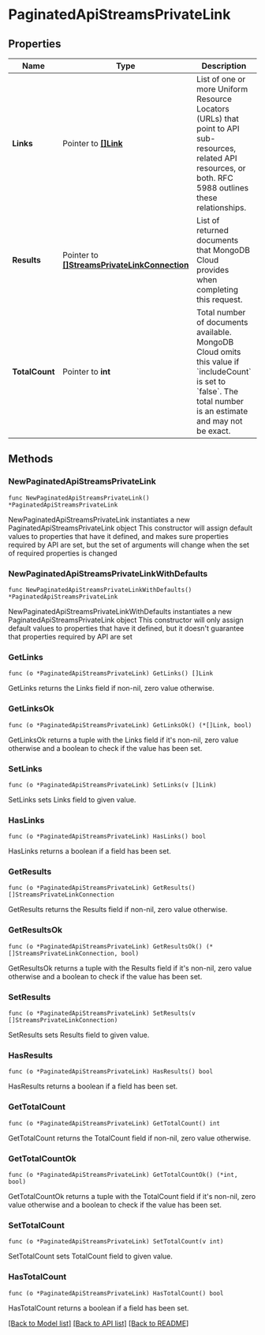 # PaginatedApiStreamsPrivateLink

## Properties

Name | Type | Description | Notes
------------ | ------------- | ------------- | -------------
**Links** | Pointer to [**[]Link**](Link.md) | List of one or more Uniform Resource Locators (URLs) that point to API sub-resources, related API resources, or both. RFC 5988 outlines these relationships. | [optional] [readonly] 
**Results** | Pointer to [**[]StreamsPrivateLinkConnection**](StreamsPrivateLinkConnection.md) | List of returned documents that MongoDB Cloud provides when completing this request. | [optional] [readonly] 
**TotalCount** | Pointer to **int** | Total number of documents available. MongoDB Cloud omits this value if &#x60;includeCount&#x60; is set to &#x60;false&#x60;. The total number is an estimate and may not be exact. | [optional] [readonly] 

## Methods

### NewPaginatedApiStreamsPrivateLink

`func NewPaginatedApiStreamsPrivateLink() *PaginatedApiStreamsPrivateLink`

NewPaginatedApiStreamsPrivateLink instantiates a new PaginatedApiStreamsPrivateLink object
This constructor will assign default values to properties that have it defined,
and makes sure properties required by API are set, but the set of arguments
will change when the set of required properties is changed

### NewPaginatedApiStreamsPrivateLinkWithDefaults

`func NewPaginatedApiStreamsPrivateLinkWithDefaults() *PaginatedApiStreamsPrivateLink`

NewPaginatedApiStreamsPrivateLinkWithDefaults instantiates a new PaginatedApiStreamsPrivateLink object
This constructor will only assign default values to properties that have it defined,
but it doesn't guarantee that properties required by API are set

### GetLinks

`func (o *PaginatedApiStreamsPrivateLink) GetLinks() []Link`

GetLinks returns the Links field if non-nil, zero value otherwise.

### GetLinksOk

`func (o *PaginatedApiStreamsPrivateLink) GetLinksOk() (*[]Link, bool)`

GetLinksOk returns a tuple with the Links field if it's non-nil, zero value otherwise
and a boolean to check if the value has been set.

### SetLinks

`func (o *PaginatedApiStreamsPrivateLink) SetLinks(v []Link)`

SetLinks sets Links field to given value.

### HasLinks

`func (o *PaginatedApiStreamsPrivateLink) HasLinks() bool`

HasLinks returns a boolean if a field has been set.
### GetResults

`func (o *PaginatedApiStreamsPrivateLink) GetResults() []StreamsPrivateLinkConnection`

GetResults returns the Results field if non-nil, zero value otherwise.

### GetResultsOk

`func (o *PaginatedApiStreamsPrivateLink) GetResultsOk() (*[]StreamsPrivateLinkConnection, bool)`

GetResultsOk returns a tuple with the Results field if it's non-nil, zero value otherwise
and a boolean to check if the value has been set.

### SetResults

`func (o *PaginatedApiStreamsPrivateLink) SetResults(v []StreamsPrivateLinkConnection)`

SetResults sets Results field to given value.

### HasResults

`func (o *PaginatedApiStreamsPrivateLink) HasResults() bool`

HasResults returns a boolean if a field has been set.
### GetTotalCount

`func (o *PaginatedApiStreamsPrivateLink) GetTotalCount() int`

GetTotalCount returns the TotalCount field if non-nil, zero value otherwise.

### GetTotalCountOk

`func (o *PaginatedApiStreamsPrivateLink) GetTotalCountOk() (*int, bool)`

GetTotalCountOk returns a tuple with the TotalCount field if it's non-nil, zero value otherwise
and a boolean to check if the value has been set.

### SetTotalCount

`func (o *PaginatedApiStreamsPrivateLink) SetTotalCount(v int)`

SetTotalCount sets TotalCount field to given value.

### HasTotalCount

`func (o *PaginatedApiStreamsPrivateLink) HasTotalCount() bool`

HasTotalCount returns a boolean if a field has been set.

[[Back to Model list]](../README.md#documentation-for-models) [[Back to API list]](../README.md#documentation-for-api-endpoints) [[Back to README]](../README.md)


